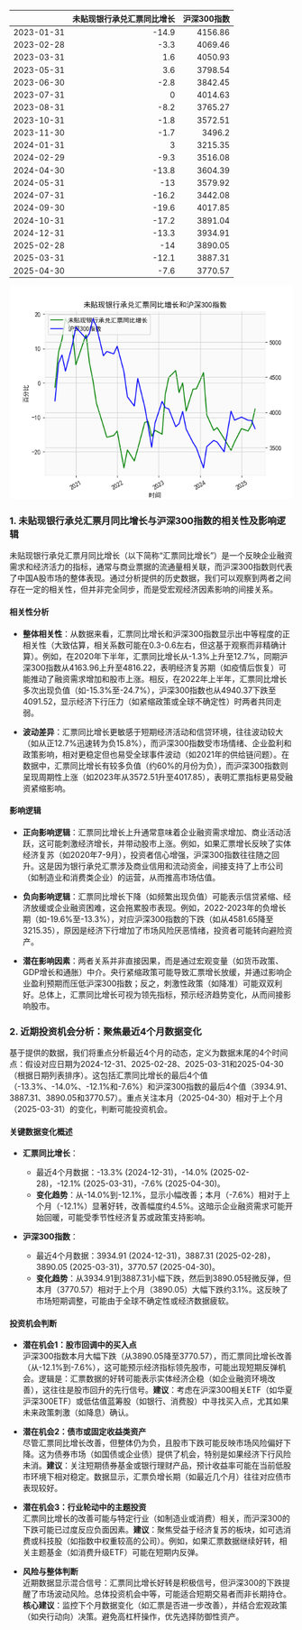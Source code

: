 |            |   未贴现银行承兑汇票同比增长 |   沪深300指数 |
|:-----------|-----------------------------:|--------------:|
| 2023-01-31 |                        -14.9 |       4156.86 |
| 2023-02-28 |                         -3.3 |       4069.46 |
| 2023-03-31 |                          1.6 |       4050.93 |
| 2023-05-31 |                          3.6 |       3798.54 |
| 2023-06-30 |                         -2.8 |       3842.45 |
| 2023-07-31 |                          0   |       4014.63 |
| 2023-08-31 |                         -8.2 |       3765.27 |
| 2023-10-31 |                         -1.8 |       3572.51 |
| 2023-11-30 |                         -1.7 |       3496.2  |
| 2024-01-31 |                          3   |       3215.35 |
| 2024-02-29 |                         -9.3 |       3516.08 |
| 2024-04-30 |                        -13.8 |       3604.39 |
| 2024-05-31 |                        -13   |       3579.92 |
| 2024-07-31 |                        -16.2 |       3442.08 |
| 2024-09-30 |                        -19.6 |       4017.85 |
| 2024-10-31 |                        -17.2 |       3891.04 |
| 2024-12-31 |                        -13.3 |       3934.91 |
| 2025-02-28 |                        -14   |       3890.05 |
| 2025-03-31 |                        -12.1 |       3887.31 |
| 2025-04-30 |                         -7.6 |       3770.57 |

![图](bank_hs300.png)

### 1. 未贴现银行承兑汇票月同比增长与沪深300指数的相关性及影响逻辑

未贴现银行承兑汇票月同比增长（以下简称“汇票同比增长”）是一个反映企业融资需求和经济活力的指标，通常与商业票据的流通量相关联，而沪深300指数则代表了中国A股市场的整体表现。通过分析提供的历史数据，我们可以观察到两者之间存在一定的相关性，但并非完全同步，而是受宏观经济因素影响的间接关系。

#### 相关性分析
- **整体相关性**：从数据来看，汇票同比增长和沪深300指数显示出中等程度的正相关性（大致估算，相关系数可能在0.3-0.6左右，但这基于观察而非精确计算）。例如，在2020年下半年，汇票同比增长从-1.3%上升至12.7%，同期沪深300指数从4163.96上升至4816.22，表明经济复苏期（如疫情后恢复）可能推动了融资需求增加和股市上涨。相反，在2022年上半年，汇票同比增长多次出现负值（如-15.3%至-24.7%），沪深300指数也从4940.37下跌至4091.52，显示经济下行压力（如紧缩政策或全球不确定性）时两者共同走弱。
  
- **波动差异**：汇票同比增长更敏感于短期经济活动和信贷环境，往往波动较大（如从正12.7%迅速转为负15.8%），而沪深300指数受市场情绪、企业盈利和政策影响，相对更稳定但也易受全球事件波动（如2021年的供给链问题）。在数据中，汇票同比增长有较多负值（约60%的月份为负），而沪深300指数则呈现周期性上涨（如2023年从3572.51升至4017.85），表明汇票指标更易受融资紧缩影响。

#### 影响逻辑
- **正向影响逻辑**：汇票同比增长上升通常意味着企业融资需求增加、商业活动活跃，这可能刺激经济增长，并带动股市上涨。例如，如果汇票增长反映了实体经济复苏（如2020年7-9月），投资者信心增强，沪深300指数往往随之回升。这是因为银行承兑汇票涉及商业信用和流动资金，间接支持了上市公司（如制造业和消费类企业）的运营，从而推高市场估值。
  
- **负向影响逻辑**：汇票同比增长下降（如频繁出现负值）可能表示信贷紧缩、经济放缓或企业融资困难，这会拖累股市表现。例如，2022-2023年的负增长期（如-19.6%至-13.3%），对应沪深300指数的下跌（如从4581.65降至3215.35），原因是经济下行增加了市场风险厌恶情绪，投资者可能转向避险资产。
  
- **潜在影响因素**：两者关系并非直接因果，而是通过宏观变量（如货币政策、GDP增长和通胀）中介。央行紧缩政策可能导致汇票增长放缓，并通过影响企业盈利预期而压低沪深300指数；反之，刺激性政策（如降准）可能双双利好。总体上，汇票同比增长可视为领先指标，预示经济趋势变化，从而间接影响股市。

### 2. 近期投资机会分析：聚焦最近4个月数据变化

基于提供的数据，我们将重点分析最近4个月的动态，定义为数据末尾的4个时间点：假设对应日期为2024-12-31、2025-02-28、2025-03-31和2025-04-30（根据日期列表排序）。这包括汇票同比增长的最后4个值（-13.3%、-14.0%、-12.1%和-7.6%）和沪深300指数的最后4个值（3934.91、3887.31、3890.05和3770.57）。重点关注本月（2025-04-30）相对于上个月（2025-03-31）的变化，判断可能投资机会。

#### 关键数据变化概述
- **汇票同比增长**：
  - 最近4个月数据：-13.3% (2024-12-31)，-14.0% (2025-02-28)，-12.1% (2025-03-31)，-7.6% (2025-04-30)。
  - **变化趋势**：从-14.0%到-12.1%，显示小幅改善；本月（-7.6%）相对于上个月（-12.1%）显著好转，改善幅度约4.5%。这暗示企业融资需求可能开始回暖，可能受季节性经济复苏或政策支持影响。
  
- **沪深300指数**：
  - 最近4个月数据：3934.91 (2024-12-31)，3887.31 (2025-02-28)，3890.05 (2025-03-31)，3770.57 (2025-04-30)。
  - **变化趋势**：从3934.91到3887.31小幅下跌，然后到3890.05轻微反弹，但本月（3770.57）相对于上个月（3890.05）大幅下跌约3.1%。这反映了市场短期调整，可能由于全球不确定性或经济数据疲软。

#### 投资机会判断
- **潜在机会1：股市回调中的买入点**  
  沪深300指数本月大幅下跌（从3890.05降至3770.57），而汇票同比增长改善（从-12.1%到-7.6%），这可能预示经济指标领先股市，可能出现短期反弹机会。逻辑是：汇票数据的好转可能表示实体经济企稳（如企业融资环境改善），这往往是股市回升的先行信号。**建议**：考虑在沪深300相关ETF（如华夏沪深300ETF）或低估值蓝筹股（如银行、消费股）中寻找买入点，尤其如果未来政策刺激（如降息）确认。

- **潜在机会2：债市或固定收益类资产**  
  尽管汇票同比增长改善，但整体仍为负，且股市下跌可能反映市场风险偏好下降。这为债券市场（如国债或企业债）提供了机会，特别是如果经济下行风险未消。**建议**：关注短期债券基金或银行理财产品，预计收益率可能在当前低股市环境下相对稳定。数据显示，汇票负增长期（如最近几个月）往往对应债市表现较好。

- **潜在机会3：行业轮动中的主题投资**  
  汇票同比增长的改善可能与特定行业（如制造业或消费）相关，而沪深300的下跌可能已过度反应负面因素。**建议**：聚焦受益于经济复苏的板块，如可选消费或科技股（如指数中权重较高的公司）。例如，如果汇票数据继续好转，相关主题基金（如消费升级ETF）可能在短期内反弹。

- **风险与整体判断**  
  近期数据显示混合信号：汇票同比增长好转是积极信号，但沪深300的下跌提醒了市场波动风险。总体投资机会中等，可能适合短期交易者而非长期持仓。**核心建议**：监控下个月数据变化（如汇票是否进一步改善），并结合宏观政策（如央行动向）决策。避免高杠杆操作，优先选择防御性资产。